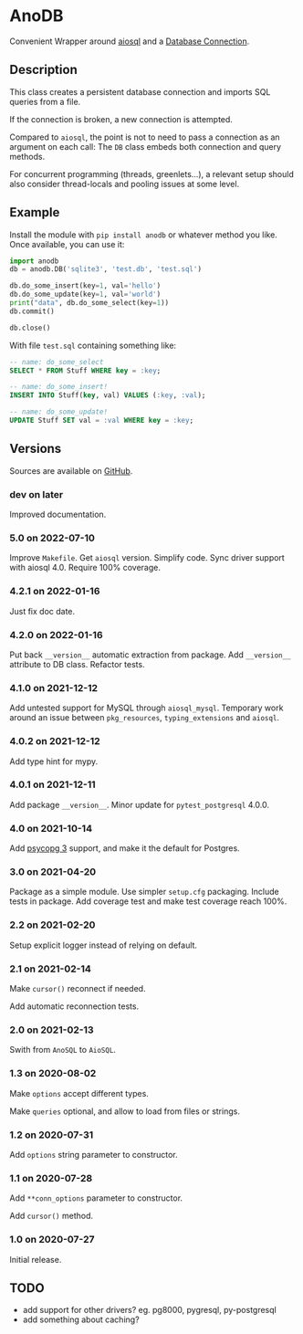 # AnoDB

Convenient Wrapper around [aiosql](https://github.com/nackjicholson/aiosql)
and a [Database Connection](https://www.python.org/dev/peps/pep-0249).

## Description

This class creates a persistent database connection and imports
SQL queries from a file.

If the connection is broken, a new connection is attempted.

Compared to `aiosql`, the point is not to need to pass a connection
as an argument on each call: The `DB` class embeds both connection
and query methods.

For concurrent programming (threads, greenlets…), a relevant setup
should also consider thread-locals and pooling issues at some level.

## Example

Install the module with `pip install anodb` or whatever method you like.
Once available, you can use it:

```Python
import anodb
db = anodb.DB('sqlite3', 'test.db', 'test.sql')

db.do_some_insert(key=1, val='hello')
db.do_some_update(key=1, val='world')
print("data", db.do_some_select(key=1))
db.commit()

db.close()
```

With file `test.sql` containing something like:

```SQL
-- name: do_some_select
SELECT * FROM Stuff WHERE key = :key;

-- name: do_some_insert!
INSERT INTO Stuff(key, val) VALUES (:key, :val);

-- name: do_some_update!
UPDATE Stuff SET val = :val WHERE key = :key;
```


## Versions

Sources are available on [GitHub](https://github.com/zx80/anodb).

### dev on later

Improved documentation.

### 5.0 on 2022-07-10

Improve `Makefile`.
Get `aiosql` version.
Simplify code.
Sync driver support with aiosql 4.0.
Require 100% coverage.

### 4.2.1 on 2022-01-16

Just fix doc date.

### 4.2.0 on 2022-01-16

Put back `__version__` automatic extraction from package.
Add `__version__` attribute to DB class.
Refactor tests.

### 4.1.0 on 2021-12-12

Add untested support for MySQL through `aiosql_mysql`.
Temporary work around an issue between `pkg_resources`, `typing_extensions` and `aiosql`.

### 4.0.2 on 2021-12-12

Add type hint for mypy.

### 4.0.1 on 2021-12-11

Add package `__version__`.
Minor update for `pytest_postgresql` 4.0.0.

### 4.0 on 2021-10-14

Add [psycopg 3](https://www.psycopg.org/psycopg3/) support, and make it the
default for Postgres.

### 3.0 on 2021-04-20

Package as a simple module.
Use simpler `setup.cfg` packaging.
Include tests in package.
Add coverage test and make test coverage reach 100%.

### 2.2 on 2021-02-20

Setup explicit logger instead of relying on default.

### 2.1 on 2021-02-14

Make `cursor()` reconnect if needed.

Add automatic reconnection tests.

### 2.0 on 2021-02-13

Swith from `AnoSQL` to `AioSQL`.

### 1.3 on 2020-08-02

Make `options` accept different types.

Make `queries` optional, and allow to load from files or strings.

### 1.2 on 2020-07-31

Add `options` string parameter to constructor.

### 1.1 on 2020-07-28

Add `**conn_options` parameter to constructor.

Add `cursor()` method.

### 1.0 on 2020-07-27

Initial release.

## TODO

- add support for other drivers? eg. pg8000, pygresql, py-postgresql
- add something about caching?
